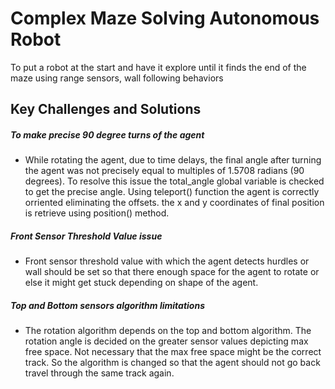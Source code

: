 # Complex Maze Solving Autonomous Robot
To put a robot at the start and have it explore until it finds the end of the maze using range sensors, wall following behaviors

## Key Challenges and Solutions

##### To make precise 90 degree turns of the agent
* While rotating the agent, due to time delays, the final angle after turning the agent was not precisely equal to multiples of 1.5708 radians (90 degrees). 
To resolve this issue the total_angle global variable is checked to get the precise angle. Using teleport() function the agent is correctly orriented eliminating the offsets. the x and y coordinates of final position is retrieve using position() method.

##### Front Sensor Threshold Value issue
* Front sensor  threshold value with which the agent detects hurdles or wall should be set so that there enough space for the agent to rotate or else it might get stuck depending on shape of the agent.

##### Top and Bottom sensors algorithm limitations 
* The rotation algorithm depends on the top and bottom algorithm. The rotation angle is decided on the greater sensor values depicting max free space. Not necessary that the max free space might be the correct track. So the algorithm is changed so that the agent should not go back travel through the same track again. 
